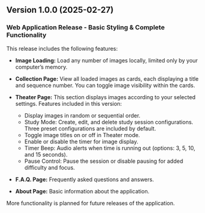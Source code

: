 ## Version 1.0.0 (2025-02-27)

### Web Application Release - Basic Styling & Complete Functionality

This release includes the following features:

- **Image Loading:** Load any number of images locally, limited only by your computer’s memory.
- **Collection Page:** View all loaded images as cards, each displaying a title and sequence number. You can toggle image visibility within the cards.
- **Theater Page:** This section displays images according to your selected settings. Features included in this version:

    - Display images in random or sequential order.
    - Study Mode: Create, edit, and delete study session configurations. Three preset configurations are included by default.
    - Toggle image titles on or off in Theater mode.
    - Enable or disable the timer for image display.
    - Timer Beep: Audio alerts when time is running out (options: 3, 5, 10, and 15 seconds).
    - Pause Control: Pause the session or disable pausing for added difficulty and focus.

- **F.A.Q. Page:** Frequently asked questions and answers.
- **About Page:** Basic information about the application.

More functionality is planned for future releases of the application.

